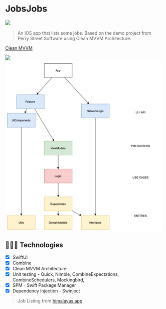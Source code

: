 # JobsJobs

<img src="https://img.shields.io/badge/Swift-FA7343?style=for-the-badge&logo=swift&logoColor=white">

> An iOS app that lists some jobs.
> Based on the demo project from Perry Street Software using Clean MVVM Architecture.

[Clean MVVM](https://medium.com/p/26a4ace6fc72)

<img src="https://miro.medium.com/v2/resize:fit:720/format:webp/1*mHJTRaLd_hqJO-KA2NMTSQ.png">
<img width="500" src="https://github.com/marcos1262/jobs-jobs/blob/main/packages.png?raw=true">

## 👩🏾‍💻 Technologies
- [x] SwiftUI
- [x] Combine
- [x] Clean MVVM Architecture
- [x] Unit testing - Quick, Nimble, CombineExpectations, CombineSchedulers, Mockingbird, 
- [x] SPM - Swift Package Manager
- [x] Dependency Injection - Swinject

> Job Listing from [himalayas.app](https://himalayas.app)
